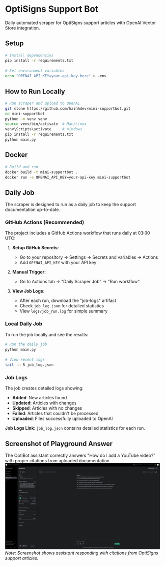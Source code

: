 # OptiSigns Support Bot

Daily automated scraper for OptiSigns support articles with OpenAI Vector Store integration.

## Setup

```bash
# Install dependencies
pip install -r requirements.txt

# Set environment variables
echo "OPENAI_API_KEY=your-api-key-here" > .env
```

## How to Run Locally

```bash
# Run scraper and upload to OpenAI
git clone https://github.com/haihhdev/mini-supportbot.git
cd mini-supportbot
python -m venv venv
source venv/bin/activate  # Mac/Linux
venv\Scripts\activate     # Windows
pip install -r requirements.txt
python main.py
```

## Docker

```bash
# Build and run
docker build -t mini-supportbot .
docker run -e OPENAI_API_KEY=your-api-key mini-supportbot
```

## Daily Job

The scraper is designed to run as a daily job to keep the support documentation up-to-date.

### GitHub Actions (Recommended)

The project includes a GitHub Actions workflow that runs daily at 03:00 UTC:

1. **Setup GitHub Secrets:**

   - Go to your repository → Settings → Secrets and variables → Actions
   - Add `OPENAI_API_KEY` with your API key

2. **Manual Trigger:**

   - Go to Actions tab → "Daily Scraper Job" → "Run workflow"

3. **View Job Logs:**
   - After each run, download the "job-logs" artifact
   - Check `job_log.json` for detailed statistics
   - View `logs/job_run.log` for simple summary

### Local Daily Job

To run the job locally and see the results:

```bash
# Run the daily job
python main.py

# View recent logs
tail -n 5 job_log.json
```

### Job Logs

The job creates detailed logs showing:

- **Added**: New articles found
- **Updated**: Articles with changes
- **Skipped**: Articles with no changes
- **Failed**: Articles that couldn't be processed
- **Uploaded**: Files successfully uploaded to OpenAI

**Job Logs Link**: `job_log.json` contains detailed statistics for each run.

## Screenshot of Playground Answer

The OptiBot assistant correctly answers "How do I add a YouTube video?" with proper citations from uploaded documentation.
![Screenshot of Playground answer](assets/playground-answer.png)
_Note: Screenshot shows assistant responding with citations from OptiSigns support articles._
